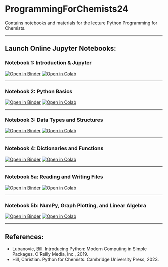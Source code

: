 # ProgrammingForChemists24

Contains notebooks and materials for the lecture Python Programming for Chemists.


---

## Launch Online Jupyter Notebooks:

### Notebook 1: Introduction & Jupyter 
[![Open in Binder](https://mybinder.org/badge_logo.svg)](https://mybinder.org/v2/gh/CHLoschen/ProgrammingForChemists24/main?labpath=notebooks%2Flecture1.ipynb)
[![Open in Colab](https://colab.research.google.com/assets/colab-badge.svg)](https://colab.research.google.com/github/CHLoschen/ProgrammingForChemists24/blob/main/notebooks/lecture1.ipynb)

---

### Notebook 2: Python Basics
[![Open in Binder](https://mybinder.org/badge_logo.svg)](https://mybinder.org/v2/gh/CHLoschen/ProgrammingForChemists24/main?labpath=notebooks%2Flecture2.ipynb)
[![Open in Colab](https://colab.research.google.com/assets/colab-badge.svg)](https://colab.research.google.com/github/CHLoschen/ProgrammingForChemists24/blob/main/notebooks/lecture2.ipynb)

---

### Notebook 3: Data Types and Structures
[![Open in Binder](https://mybinder.org/badge_logo.svg)](https://mybinder.org/v2/gh/CHLoschen/ProgrammingForChemists24/main?labpath=notebooks%2Flecture3.ipynb)
[![Open in Colab](https://colab.research.google.com/assets/colab-badge.svg)](https://colab.research.google.com/github/CHLoschen/ProgrammingForChemists24/blob/main/notebooks/lecture3.ipynb)

---

### Notebook 4: Dictionaries and Functions
[![Open in Binder](https://mybinder.org/badge_logo.svg)](https://mybinder.org/v2/gh/CHLoschen/ProgrammingForChemists24/main?labpath=notebooks%2Flecture4.ipynb)
[![Open in Colab](https://colab.research.google.com/assets/colab-badge.svg)](https://colab.research.google.com/github/CHLoschen/ProgrammingForChemists24/blob/main/notebooks/lecture4.ipynb)

---

### Notebook 5a: Reading and Writing Files
[![Open in Binder](https://mybinder.org/badge_logo.svg)](https://mybinder.org/v2/gh/CHLoschen/ProgrammingForChemists24/main?labpath=notebooks%2Flecture5a.ipynb)
[![Open in Colab](https://colab.research.google.com/assets/colab-badge.svg)](https://colab.research.google.com/github/CHLoschen/ProgrammingForChemists24/blob/main/notebooks/lecture5a.ipynb)

---

### Notebook 5b: NumPy, Graph Plotting, and Linear Algebra
[![Open in Binder](https://mybinder.org/badge_logo.svg)](https://mybinder.org/v2/gh/CHLoschen/ProgrammingForChemists24/main?labpath=notebooks%2Flecture5b.ipynb)
[![Open in Colab](https://colab.research.google.com/assets/colab-badge.svg)](https://colab.research.google.com/github/CHLoschen/ProgrammingForChemists24/blob/main/notebooks/lecture5b.ipynb)

---


## References:  

- Lubanovic, Bill. Introducing Python: Modern Computing in Simple Packages. O'Reilly Media, Inc., 2019.   
- Hill, Christian. Python for Chemists. Cambridge University Press, 2023.   